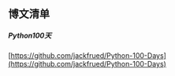 ##  博文清单  

##### Python100天  
[https://github.com/jackfrued/Python-100-Days](https://github.com/jackfrued/Python-100-Days)  


